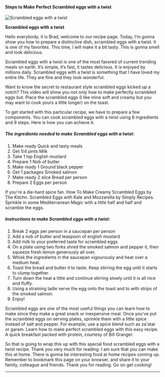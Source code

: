             

#### Steps to Make Perfect Scrambled eggs with a twist

![Scrambled eggs with a twist](https://img-global.cpcdn.com/recipes/30675487/751x532cq70/scrambled-eggs-with-a-twist-recipe-main-photo.jpg)

**Scrambled eggs with a twist**

Hello everybody, it is Brad, welcome to our recipe page. Today, I’m gonna show you how to prepare a distinctive dish, scrambled eggs with a twist. It is one of my favorites. This time, I will make it a bit tasty. This is gonna smell and look delicious.

Scrambled eggs with a twist is one of the most favored of current trending meals on earth. It’s simple, it’s fast, it tastes delicious. It is enjoyed by millions daily. Scrambled eggs with a twist is something that I have loved my entire life. They are fine and they look wonderful.

Want to know the secret to restaurant style scrambled eggs kicked up a notch? This video will show you not only how to make perfectly scrambled eggs but. Place the scrambled eggs (I like mine soft and creamy but you may want to cook yours a little longer) on the toast.

To get started with this particular recipe, we have to prepare a few components. You can cook scrambled eggs with a twist using 8 ingredients and 9 steps. Here is how you can achieve it.

##### The ingredients needed to make Scrambled eggs with a twist:

1.  Make ready Quick and tasty meals
2.  Get 1/4 pints Milk
3.  Take 1 tsp English mustard
4.  Prepare 1 Nob of butter
5.  Make ready 1 Ground black pepper
6.  Get 1 packages Smoked salmon
7.  Make ready 2 slice Bread per person
8.  Prepare 2 Eggs per person

If you're a die-hard spice fan. How To Make Creamy Scrambled Eggs by The Kitchn. Scrambled Eggs with Kale and Mozzarella by Simply Recipes. Sprinkle in some Mediterranean Magic with a little half and half and scramble the eggs.

##### Instructions to make Scrambled eggs with a twist:

1.  Break 2 eggs per person in a saucepan per person
2.  Add a nob of butter and teaspoon of english mustard
3.  Add milk to your preferred taste for scrambled eggs
4.  On a plate using two forks shred the smoked salmon and pepper it, then squeeze fresh lemon generously all over.
5.  Whisk the ingredients in the saucepan vigourously and heat over a medium heat.
6.  Toast the bread and butter it to taste. Keep stirring the egg until it starts to clump together.
7.  Turn down the heat a little and continue stirring slowly until it is all nice and fluffy.
8.  Using a straining ladle serve the egg onto the toast and to with strips of the smoked salmon.
9.  Enjoy!

Scrambled eggs are one of the most useful things you can learn how to make since they make a great snack or inexpensive meal. Once you've put the scrambled eggs on serving plates, sprinkle them with a little spice instead of salt and pepper. For example, use a spice blend such as za'atar or garam. Learn how to make perfect scrambled eggs with this easy recipe. A quick breakfast packed with protein, courtesy of Bill Granger.

So that is going to wrap this up with this special food scrambled eggs with a twist recipe. Thank you very much for reading. I am sure that you can make this at home. There is gonna be interesting food at home recipes coming up. Remember to bookmark this page on your browser, and share it to your family, colleague and friends. Thank you for reading. Go on get cooking!

* * *